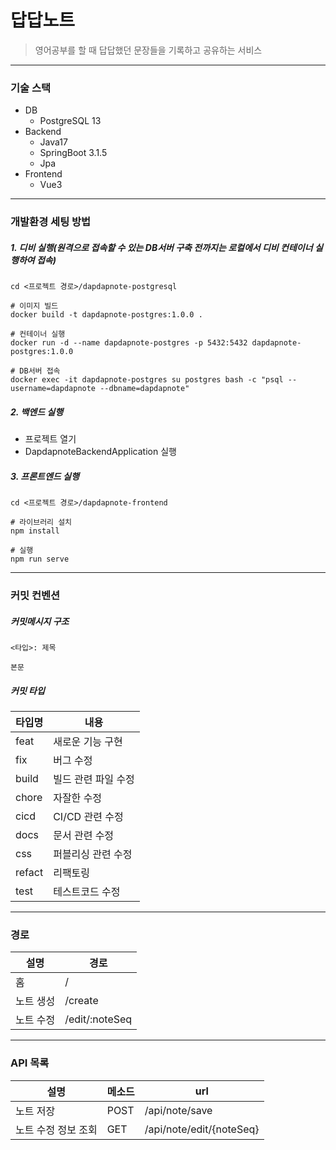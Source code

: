 # 답답노트
> 영어공부를 할 때 답답했던 문장들을 기록하고 공유하는 서비스
---
### 기술 스택
- DB
  - PostgreSQL 13
- Backend
  - Java17
  - SpringBoot 3.1.5
  - Jpa
- Frontend
  - Vue3
---
### 개발환경 세팅 방법
##### 1. 디비 실행(원격으로 접속할 수 있는 DB서버 구축 전까지는 로컬에서 디비 컨테이너 실행하여 접속)
```
cd <프로젝트 경로>/dapdapnote-postgresql

# 이미지 빌드
docker build -t dapdapnote-postgres:1.0.0 .

# 컨테이너 실행
docker run -d --name dapdapnote-postgres -p 5432:5432 dapdapnote-postgres:1.0.0

# DB서버 접속
docker exec -it dapdapnote-postgres su postgres bash -c "psql --username=dapdapnote --dbname=dapdapnote"
```
##### 2. 백엔드 실행
- 프로젝트 열기
- DapdapnoteBackendApplication 실행

##### 3. 프론트엔드 실행
```
cd <프로젝트 경로>/dapdapnote-frontend

# 라이브러리 설치
npm install

# 실행
npm run serve
```
---
### 커밋 컨벤션
##### 커밋메시지 구조
```
<타입>: 제목

본문
```
##### 커밋 타입
| 타입명    | 내용          |
|--------|-------------|
| feat   | 새로운 기능 구현   |
| fix    | 버그 수정       |
| build  | 빌드 관련 파일 수정 |
| chore  | 자잘한 수정      |
| cicd   | CI/CD 관련 수정 |
| docs   | 문서 관련 수정    |
| css    | 퍼블리싱 관련 수정  |
| refact | 리팩토링        |
| test   | 테스트코드 수정    |
---
### 경로

| 설명    | 경로             |
|-------|----------------|
| 홈     | /              |
| 노트 생성 | /create        |
| 노트 수정 | /edit/:noteSeq |
---
### API 목록
| 설명             | 메소드  | url                      |
|----------------|------|--------------------------|
| 노트 저장          | POST | /api/note/save           |
| 노트 수정 정보 조회  | GET  | /api/note/edit/{noteSeq} |